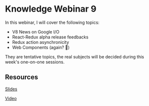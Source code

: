 # Knowledge Webinar 9

In this webinar, I will cover the following topics:

-   V8 News on Google I/O
-   React-Redux alpha release feedbacks
-   Redux action asynchronicity
-   Web Components (again? 🙊)

They are tentative topics, the real subjects will be decided during this week's one-on-one sessions.

## Resources

[Slides](https://tianyuanc.github.io/knowledge-652-9)

[Video](https://tianyuanc.github.io/knowledge-652-9/#5)
